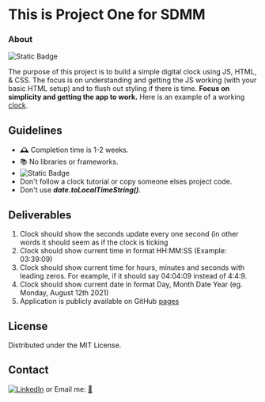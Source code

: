 This is Project One for SDMM
============================
### About
![Static Badge](https://img.shields.io/badge/Remember-have_fun-blue)

The purpose of this project is to build a simple digital clock using JS, HTML, & CSS.
The focus is on understanding and getting the JS working (with your basic HTML setup) and to flush out
styling if there is time. **Focus on simplicity and getting the app to work.**
Here is an example of a working [clock](https://software-development-mastermind.github.io/digital-clock-1/ "sample clock").

 ## Guidelines
 - 🕰 Completion time is 1-2 weeks.
 - 📚 No libraries or frameworks.
 - ![Static Badge](https://img.shields.io/badge/Trust_and_challenge-yourself-blue)
 -  Don't follow a clock tutorial or copy someone elses project code.
 -  Don't use ***date.toLocalTimeString()***.

## Deliverables
1. Clock should show the seconds update every one second (in other words it should seem as if the clock is ticking
2. Clock should show current time in format HH:MM:SS (Example: 03:39:09)
3. Clock should show current time for hours, minutes and seconds with leading zeros.  For example, if it should say 04:04:09 instead of 4:4:9.
4. Clock should show current date in format Day, Month Date Year (eg. Monday, August 12th 2021)
5. Application is publicly available on GitHub [pages]

## License
Distributed under the MIT License.

## Contact
[![LinkedIn][linkedin-shield]][linkedin-url]   or  Email me: <a href="mailto:ericka.r.odom@gmail.com">📧</a>



[//]: # (Just testing writing comments?)

[pages]: <https://pages.github.com>
[linkedin-shield]: <https://img.shields.io/badge/-LinkedIn-black.svg?style=for-the-badge&logo=linkedin&colorB=555>
[linkedin-url]: https://linkedin.com/in/ericka-odom

  
   
 









